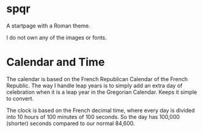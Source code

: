 # spqr
A startpage with a Roman theme.

I do not own any of the images or fonts.

# Calendar and Time
The calendar is based on the French Republican Calendar of the French Republic. The way I handle leap years is to simply add an extra day of celebration when it is a leap year in the Gregorian Calendar. Keeps it simple to convert. 

The clock is based on the French decimal time, where every day is divided into 10 hours of 100 minutes of 100 seconds. So the day has 100,000 (shorter) seconds compared to our normal 84,600.
